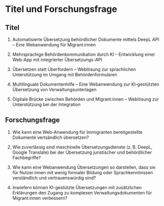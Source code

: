 # Titel und Forschungsfrage

## Titel
1. Automatisierte Übersetzung behördlicher Dokumente mittels DeepL API – Eine Webanwendung für Migrant:innen

2. Mehrsprachige Behördenkommunikation durch KI – Entwicklung einer Web-App mit integrierter Übersetzungs-API

3. Übersetzen statt Überfordern – Weblösung zur sprachlichen Unterstützung im Umgang mit Behördenformularen

4. Multilinguale Dokumentenhilfe – Eine Webanwendung zur KI-gestützten Übersetzung von Verwaltungsunterlagen

5. Digitale Brücke zwischen Behörden und Migrant:innen – Weblösung zur Unterstützung bei der Integration


## Forschungsfrage

1. Wie kann eine Web-Anwendung für Immigranten bereitgestellte Dokumente vertsändlich übersetzen?

2. Wie zuverlässig sind maschinelle Übersetzungsdienste (z. B. DeepL, Google Translate) bei der Übersetzung juristischer und behördlicher Fachbegriffe?

3. Wie kann eine Webanwendung Übersetzungen so darstellen, dass sie für Nutzer:innen mit wenig formaler Bildung oder Sprachkenntnissen verständlich und vertrauenswürdig sind?

4. Inwiefern können KI-gestützte Übersetzungen mit zusätzlichen Erklärungen den Zugang zu komplexen Verwaltungsdokumenten für Migrant:innen verbessern?